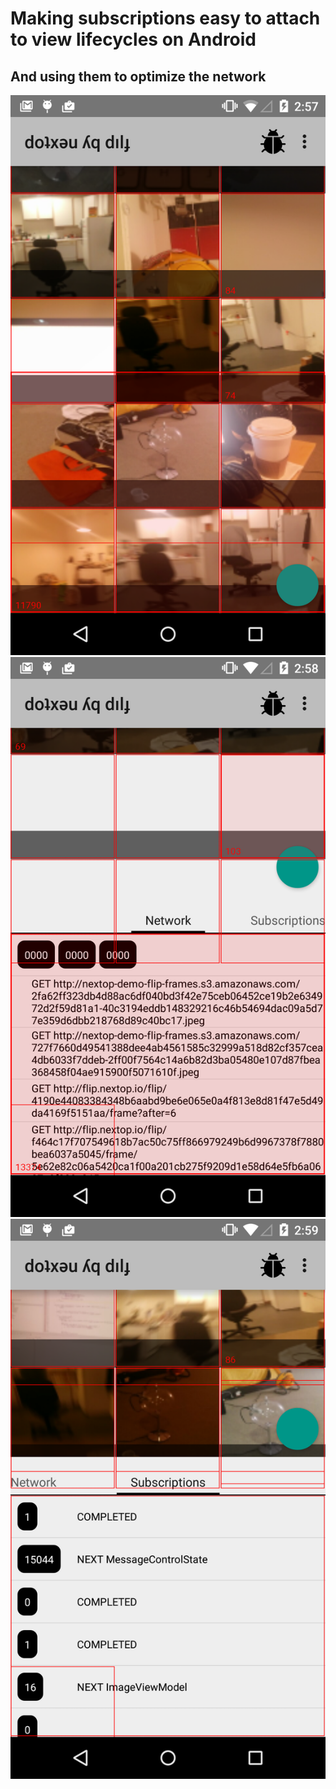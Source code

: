 # Making subscriptions easy to attach to view lifecycles on Android
## And using them to optimize the network



![views tied to subscribers](02.13.15.assets/device-2015-02-14-025805.png)
![network requests ties to subscribers](02.13.15.assets/device-2015-02-14-025849.png)
![subscriber statistics](02.13.15.assets/device-2015-02-14-025958.png)



